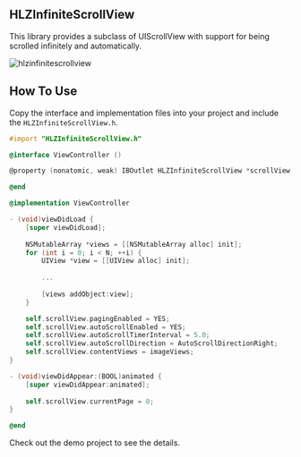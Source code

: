 
HLZInfiniteScrollView
---------------------
This library provides a subclass of UIScrollView with support for being scrolled infinitely and automatically.

![hlzinfinitescrollview](https://cloud.githubusercontent.com/assets/2831422/16690475/bd7bc43e-455a-11e6-84da-c2a4814d8ab7.gif)

How To Use
----------
Copy the interface and implementation files into your project and include the `HLZInfiniteScrollView.h`.

```objective-c
#import "HLZInfiniteScrollView.h"

@interface ViewController ()

@property (nonatomic, weak) IBOutlet HLZInfiniteScrollView *scrollView;

@end

@implementation ViewController

- (void)viewDidLoad {
    [super viewDidLoad];
    
    NSMutableArray *views = [[NSMutableArray alloc] init];
    for (int i = 0; i < N; ++i) {
        UIView *view = [[UIView alloc] init];
        
        ...
                
        [views addObject:view];
    }

    self.scrollView.pagingEnabled = YES;
    self.scrollView.autoScrollEnabled = YES;
    self.scrollView.autoScrollTimerInterval = 5.0;
    self.scrollView.autoScrollDirection = AutoScrollDirectionRight;
    self.scrollView.contentViews = imageViews;
}

- (void)viewDidAppear:(BOOL)animated {
    [super viewDidAppear:animated];
    
    self.scrollView.currentPage = 0;
}

@end
```

Check out the demo project to see the details.
